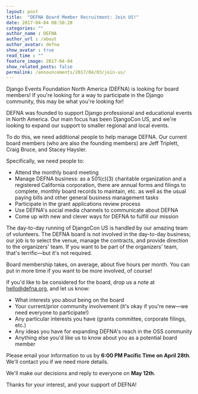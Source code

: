 ```yaml
---
layout: post
title:  "DEFNA Board Member Recruitment: Join US!"
date: 2017-04-04 08:50:28
categories: ""
author_name : DEFNA
author_url : /about
author_avatar: defna
show_avatar : true
read_time : ""
feature_image: 2017-04-04
show_related_posts: false
permalink: /announcements/2017/04/03/join-us/
---
```


Django Events Foundation North America (DEFNA) is looking for board members! If you're looking for a way to participate in the Django community, this may be what you're looking for!

DEFNA was founded to support Django professional and educational events in North America. Our main focus has been DjangoCon US, and we're looking to expand our support to smaller regional and local events.

To do this, we need additional people to help manage DEFNA. Our current board members (who are also the founding members) are Jeff Triplett, Craig Bruce, and Stacey Haysler.

Specifically, we need people to:

* Attend the monthly board meeting
* Manage DEFNA business: as a 501(c)(3) charitable organization and a registered California corporation, there are annual forms and filings to complete, monthly board records to maintain, etc. as well as the usual paying bills and other general business management tasks
* Participate in the grant applications review process
* Use DEFNA's social media channels to communicate about DEFNA
* Come up with new and clever ways for DEFNA to fulfill our mission

The day-to-day running of DjangoCon US is handled by our amazing team of volunteers. The DEFNA board is not involved in the day-to-day business; our job is to select the venue, manage the contracts, and provide direction to the organizers' team. If you want to be part of the organizers' team, that's terrific—but it's not required.

Board membership takes, on average, about five hours per month. You can put in more time if you want to be more involved, of course!

If you'd like to be considered for the board, drop us a note at hello@defna.org, and let us know:

* What interests you about being on the board
* Your current/prior community involvement (it's okay if you're new—we need everyone to participate!)
* Any particular interests you have (grants committee, corporate filings, etc.)
* Any ideas you have for expanding DEFNA's reach in the OSS community
* Anything else you'd like us to know about you as a potential board member

Please email your information to us by **6:00 PM Pacific Time on April 28th**. We'll contact you if we need more details. 

We'll make our decisions and reply to everyone on **May 12th**.

Thanks for your interest, and your support of DEFNA!
